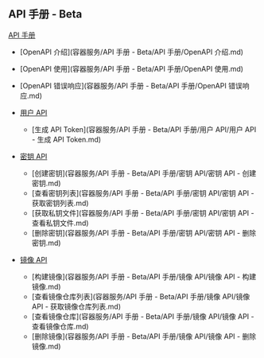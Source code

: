 ## API 手册 - Beta

[API 手册]()

* [OpenAPI 介绍](容器服务/API 手册 - Beta/API 手册/OpenAPI 介绍.md)
* [OpenAPI 使用](容器服务/API 手册 - Beta/API 手册/OpenAPI 使用.md)
* [OpenAPI 错误响应](容器服务/API 手册 - Beta/API 手册/OpenAPI 错误响应.md)
* [用户 API]()

  * [生成 API Token](容器服务/API 手册 - Beta/API 手册/用户 API/用户 API - 生成 API Token.md)

* [密钥 API]()

  * [创建密钥](容器服务/API 手册 - Beta/API 手册/密钥 API/密钥 API - 创建密钥.md)
  * [查看密钥列表](容器服务/API 手册 - Beta/API 手册/密钥 API/密钥 API - 获取密钥列表.md)
  * [获取私钥文件](容器服务/API 手册 - Beta/API 手册/密钥 API/密钥 API - 查看私钥文件.md)
  * [删除密钥](容器服务/API 手册 - Beta/API 手册/密钥 API/密钥 API - 删除密钥.md)

* [镜像 API]()

  * [构建镜像](容器服务/API 手册 - Beta/API 手册/镜像 API/镜像 API - 构建镜像.md)
  * [查看镜像仓库列表](容器服务/API 手册 - Beta/API 手册/镜像 API/镜像 API - 获取镜像仓库列表.md)
  * [查看镜像仓库](容器服务/API 手册 - Beta/API 手册/镜像 API/镜像 API - 查看镜像仓库.md)
  * [删除镜像](容器服务/API 手册 - Beta/API 手册/镜像 API/镜像 API - 删除镜像.md)